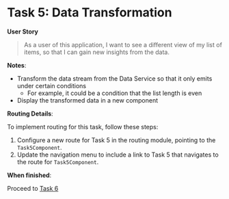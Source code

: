 # Task 5: Data Transformation

**User Story**

> As a user of this application,
> I want to see a different view of my list of items,
> so that I can gain new insights from the data.

**Notes**:

- Transform the data stream from the Data Service so that it only emits under certain conditions
  - For example, it could be a condition that the list length is even
- Display the transformed data in a new component

**Routing Details**:

To implement routing for this task, follow these steps:

1. Configure a new route for Task 5 in the routing module, pointing to the `Task5Component`.
2. Update the navigation menu to include a link to Task 5 that navigates to the route for `Task5Component`.

**When finished**:

Proceed to [Task 6](../task6/README.md)

